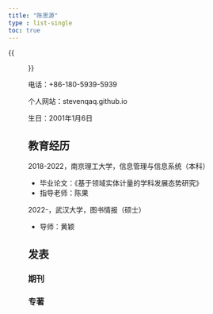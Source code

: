 ```yaml
---
title: "陈思源"
type : list-single
toc: true
---
```

{{<figure src="https://github.com/StevenQAQ/StevenQAQ.github.io/blob/gh-pages/cn/about/csy.png" title="This is me, which is me (我就是我，不一样的烟火)" width="450">}}

电话：+86-180-5939-5939

个人网站：stevenqaq.github.io

生日：2001年1月6日

## 教育经历

2018-2022，南京理工大学，信息管理与信息系统（本科）

   - 毕业论文：《基于领域实体计量的学科发展态势研究》
   - 指导老师：陈果

2022-，武汉大学，图书情报（硕士）
  
   - 导师：黄颖

## 发表
### 期刊


### 专著











